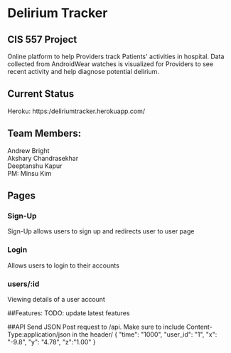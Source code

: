 # Delirium Tracker

## CIS 557 Project
Online platform to help Providers track Patients' activities in hospital. Data collected from AndroidWear watches is visualized for Providers to see recent activity and help diagnose potential delirium.

## Current Status
Heroku: https:/deliriumtracker.herokuapp.com/

## Team Members:
Andrew Bright  
Akshary Chandrasekhar  
Deeptanshu Kapur  
PM: Minsu Kim

## Pages

### Sign-Up
Sign-Up allows users to sign up and redirects user to user page

### Login
Allows users to login to their accounts

### users/:id 
Viewing details of a user account

##Features:
TODO: update latest features

##API
Send JSON Post request to /api.
Make sure to include Content-Type:application/json in the header/
{
  "time": "1000",
  "user_id": "1",
  "x": "-9.8",
  "y": "4.78",
  "z":"1.00"
}


